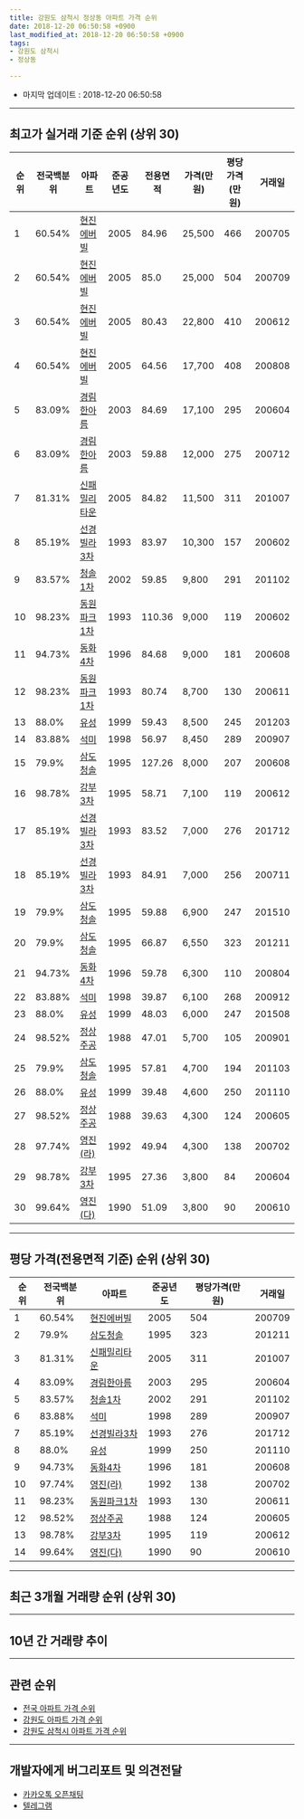 ```yaml
---
title: 강원도 삼척시 정상동 아파트 가격 순위
date: 2018-12-20 06:50:58 +0900
last_modified_at: 2018-12-20 06:50:58 +0900
tags:
- 강원도 삼척시
- 정상동

---
```


* 마지막 업데이트 : 2018-12-20 06:50:58

---

## 최고가 실거래 기준 순위 (상위 30)


|순위|전국백분위|아파트|준공년도|전용면적|가격(만원)|평당가격(만원)|거래일|
|---|---|---|---|---|---|---|---|
|1|60.54%|[현진에버빌](https://search.naver.com/search.naver?query=%EA%B0%95%EC%9B%90%EB%8F%84+%EC%82%BC%EC%B2%99%EC%8B%9C+%EC%A0%95%EC%83%81%EB%8F%99+%ED%98%84%EC%A7%84%EC%97%90%EB%B2%84%EB%B9%8C)|2005|84.96|25,500|466|200705|
|2|60.54%|[현진에버빌](https://search.naver.com/search.naver?query=%EA%B0%95%EC%9B%90%EB%8F%84+%EC%82%BC%EC%B2%99%EC%8B%9C+%EC%A0%95%EC%83%81%EB%8F%99+%ED%98%84%EC%A7%84%EC%97%90%EB%B2%84%EB%B9%8C)|2005|85.0|25,000|504|200709|
|3|60.54%|[현진에버빌](https://search.naver.com/search.naver?query=%EA%B0%95%EC%9B%90%EB%8F%84+%EC%82%BC%EC%B2%99%EC%8B%9C+%EC%A0%95%EC%83%81%EB%8F%99+%ED%98%84%EC%A7%84%EC%97%90%EB%B2%84%EB%B9%8C)|2005|80.43|22,800|410|200612|
|4|60.54%|[현진에버빌](https://search.naver.com/search.naver?query=%EA%B0%95%EC%9B%90%EB%8F%84+%EC%82%BC%EC%B2%99%EC%8B%9C+%EC%A0%95%EC%83%81%EB%8F%99+%ED%98%84%EC%A7%84%EC%97%90%EB%B2%84%EB%B9%8C)|2005|64.56|17,700|408|200808|
|5|83.09%|[경림한아름](https://search.naver.com/search.naver?query=%EA%B0%95%EC%9B%90%EB%8F%84+%EC%82%BC%EC%B2%99%EC%8B%9C+%EC%A0%95%EC%83%81%EB%8F%99+%EA%B2%BD%EB%A6%BC%ED%95%9C%EC%95%84%EB%A6%84)|2003|84.69|17,100|295|200604|
|6|83.09%|[경림한아름](https://search.naver.com/search.naver?query=%EA%B0%95%EC%9B%90%EB%8F%84+%EC%82%BC%EC%B2%99%EC%8B%9C+%EC%A0%95%EC%83%81%EB%8F%99+%EA%B2%BD%EB%A6%BC%ED%95%9C%EC%95%84%EB%A6%84)|2003|59.88|12,000|275|200712|
|7|81.31%|[신패밀리타운](https://search.naver.com/search.naver?query=%EA%B0%95%EC%9B%90%EB%8F%84+%EC%82%BC%EC%B2%99%EC%8B%9C+%EC%A0%95%EC%83%81%EB%8F%99+%EC%8B%A0%ED%8C%A8%EB%B0%80%EB%A6%AC%ED%83%80%EC%9A%B4)|2005|84.82|11,500|311|201007|
|8|85.19%|[선경빌라3차](https://search.naver.com/search.naver?query=%EA%B0%95%EC%9B%90%EB%8F%84+%EC%82%BC%EC%B2%99%EC%8B%9C+%EC%A0%95%EC%83%81%EB%8F%99+%EC%84%A0%EA%B2%BD%EB%B9%8C%EB%9D%BC3%EC%B0%A8)|1993|83.97|10,300|157|200602|
|9|83.57%|[청솔1차](https://search.naver.com/search.naver?query=%EA%B0%95%EC%9B%90%EB%8F%84+%EC%82%BC%EC%B2%99%EC%8B%9C+%EC%A0%95%EC%83%81%EB%8F%99+%EC%B2%AD%EC%86%941%EC%B0%A8)|2002|59.85|9,800|291|201102|
|10|98.23%|[동원파크1차](https://search.naver.com/search.naver?query=%EA%B0%95%EC%9B%90%EB%8F%84+%EC%82%BC%EC%B2%99%EC%8B%9C+%EC%A0%95%EC%83%81%EB%8F%99+%EB%8F%99%EC%9B%90%ED%8C%8C%ED%81%AC1%EC%B0%A8)|1993|110.36|9,000|119|200602|
|11|94.73%|[동화4차](https://search.naver.com/search.naver?query=%EA%B0%95%EC%9B%90%EB%8F%84+%EC%82%BC%EC%B2%99%EC%8B%9C+%EC%A0%95%EC%83%81%EB%8F%99+%EB%8F%99%ED%99%944%EC%B0%A8)|1996|84.68|9,000|181|200608|
|12|98.23%|[동원파크1차](https://search.naver.com/search.naver?query=%EA%B0%95%EC%9B%90%EB%8F%84+%EC%82%BC%EC%B2%99%EC%8B%9C+%EC%A0%95%EC%83%81%EB%8F%99+%EB%8F%99%EC%9B%90%ED%8C%8C%ED%81%AC1%EC%B0%A8)|1993|80.74|8,700|130|200611|
|13|88.0%|[유성](https://search.naver.com/search.naver?query=%EA%B0%95%EC%9B%90%EB%8F%84+%EC%82%BC%EC%B2%99%EC%8B%9C+%EC%A0%95%EC%83%81%EB%8F%99+%EC%9C%A0%EC%84%B1)|1999|59.43|8,500|245|201203|
|14|83.88%|[석미](https://search.naver.com/search.naver?query=%EA%B0%95%EC%9B%90%EB%8F%84+%EC%82%BC%EC%B2%99%EC%8B%9C+%EC%A0%95%EC%83%81%EB%8F%99+%EC%84%9D%EB%AF%B8)|1998|56.97|8,450|289|200907|
|15|79.9%|[삼도청솔](https://search.naver.com/search.naver?query=%EA%B0%95%EC%9B%90%EB%8F%84+%EC%82%BC%EC%B2%99%EC%8B%9C+%EC%A0%95%EC%83%81%EB%8F%99+%EC%82%BC%EB%8F%84%EC%B2%AD%EC%86%94)|1995|127.26|8,000|207|200608|
|16|98.78%|[강부3차](https://search.naver.com/search.naver?query=%EA%B0%95%EC%9B%90%EB%8F%84+%EC%82%BC%EC%B2%99%EC%8B%9C+%EC%A0%95%EC%83%81%EB%8F%99+%EA%B0%95%EB%B6%803%EC%B0%A8)|1995|58.71|7,100|119|200612|
|17|85.19%|[선경빌라3차](https://search.naver.com/search.naver?query=%EA%B0%95%EC%9B%90%EB%8F%84+%EC%82%BC%EC%B2%99%EC%8B%9C+%EC%A0%95%EC%83%81%EB%8F%99+%EC%84%A0%EA%B2%BD%EB%B9%8C%EB%9D%BC3%EC%B0%A8)|1993|83.52|7,000|276|201712|
|18|85.19%|[선경빌라3차](https://search.naver.com/search.naver?query=%EA%B0%95%EC%9B%90%EB%8F%84+%EC%82%BC%EC%B2%99%EC%8B%9C+%EC%A0%95%EC%83%81%EB%8F%99+%EC%84%A0%EA%B2%BD%EB%B9%8C%EB%9D%BC3%EC%B0%A8)|1993|84.91|7,000|256|200711|
|19|79.9%|[삼도청솔](https://search.naver.com/search.naver?query=%EA%B0%95%EC%9B%90%EB%8F%84+%EC%82%BC%EC%B2%99%EC%8B%9C+%EC%A0%95%EC%83%81%EB%8F%99+%EC%82%BC%EB%8F%84%EC%B2%AD%EC%86%94)|1995|59.88|6,900|247|201510|
|20|79.9%|[삼도청솔](https://search.naver.com/search.naver?query=%EA%B0%95%EC%9B%90%EB%8F%84+%EC%82%BC%EC%B2%99%EC%8B%9C+%EC%A0%95%EC%83%81%EB%8F%99+%EC%82%BC%EB%8F%84%EC%B2%AD%EC%86%94)|1995|66.87|6,550|323|201211|
|21|94.73%|[동화4차](https://search.naver.com/search.naver?query=%EA%B0%95%EC%9B%90%EB%8F%84+%EC%82%BC%EC%B2%99%EC%8B%9C+%EC%A0%95%EC%83%81%EB%8F%99+%EB%8F%99%ED%99%944%EC%B0%A8)|1996|59.78|6,300|110|200804|
|22|83.88%|[석미](https://search.naver.com/search.naver?query=%EA%B0%95%EC%9B%90%EB%8F%84+%EC%82%BC%EC%B2%99%EC%8B%9C+%EC%A0%95%EC%83%81%EB%8F%99+%EC%84%9D%EB%AF%B8)|1998|39.87|6,100|268|200912|
|23|88.0%|[유성](https://search.naver.com/search.naver?query=%EA%B0%95%EC%9B%90%EB%8F%84+%EC%82%BC%EC%B2%99%EC%8B%9C+%EC%A0%95%EC%83%81%EB%8F%99+%EC%9C%A0%EC%84%B1)|1999|48.03|6,000|247|201508|
|24|98.52%|[정상주공](https://search.naver.com/search.naver?query=%EA%B0%95%EC%9B%90%EB%8F%84+%EC%82%BC%EC%B2%99%EC%8B%9C+%EC%A0%95%EC%83%81%EB%8F%99+%EC%A0%95%EC%83%81%EC%A3%BC%EA%B3%B5)|1988|47.01|5,700|105|200901|
|25|79.9%|[삼도청솔](https://search.naver.com/search.naver?query=%EA%B0%95%EC%9B%90%EB%8F%84+%EC%82%BC%EC%B2%99%EC%8B%9C+%EC%A0%95%EC%83%81%EB%8F%99+%EC%82%BC%EB%8F%84%EC%B2%AD%EC%86%94)|1995|57.81|4,700|194|201103|
|26|88.0%|[유성](https://search.naver.com/search.naver?query=%EA%B0%95%EC%9B%90%EB%8F%84+%EC%82%BC%EC%B2%99%EC%8B%9C+%EC%A0%95%EC%83%81%EB%8F%99+%EC%9C%A0%EC%84%B1)|1999|39.48|4,600|250|201110|
|27|98.52%|[정상주공](https://search.naver.com/search.naver?query=%EA%B0%95%EC%9B%90%EB%8F%84+%EC%82%BC%EC%B2%99%EC%8B%9C+%EC%A0%95%EC%83%81%EB%8F%99+%EC%A0%95%EC%83%81%EC%A3%BC%EA%B3%B5)|1988|39.63|4,300|124|200605|
|28|97.74%|[영진(라)](https://search.naver.com/search.naver?query=%EA%B0%95%EC%9B%90%EB%8F%84+%EC%82%BC%EC%B2%99%EC%8B%9C+%EC%A0%95%EC%83%81%EB%8F%99+%EC%98%81%EC%A7%84%28%EB%9D%BC%29)|1992|49.94|4,300|138|200702|
|29|98.78%|[강부3차](https://search.naver.com/search.naver?query=%EA%B0%95%EC%9B%90%EB%8F%84+%EC%82%BC%EC%B2%99%EC%8B%9C+%EC%A0%95%EC%83%81%EB%8F%99+%EA%B0%95%EB%B6%803%EC%B0%A8)|1995|27.36|3,800|84|200604|
|30|99.64%|[영진(다)](https://search.naver.com/search.naver?query=%EA%B0%95%EC%9B%90%EB%8F%84+%EC%82%BC%EC%B2%99%EC%8B%9C+%EC%A0%95%EC%83%81%EB%8F%99+%EC%98%81%EC%A7%84%28%EB%8B%A4%29)|1990|51.09|3,800|90|200610|


---

## 평당 가격(전용면적 기준) 순위 (상위 30)


|순위|전국백분위|아파트|준공년도|평당가격(만원)|거래일|
|---|---|---|---|---|---|
|1|60.54%|[현진에버빌](https://search.naver.com/search.naver?query=%EA%B0%95%EC%9B%90%EB%8F%84+%EC%82%BC%EC%B2%99%EC%8B%9C+%EC%A0%95%EC%83%81%EB%8F%99+%ED%98%84%EC%A7%84%EC%97%90%EB%B2%84%EB%B9%8C)|2005|504|200709|
|2|79.9%|[삼도청솔](https://search.naver.com/search.naver?query=%EA%B0%95%EC%9B%90%EB%8F%84+%EC%82%BC%EC%B2%99%EC%8B%9C+%EC%A0%95%EC%83%81%EB%8F%99+%EC%82%BC%EB%8F%84%EC%B2%AD%EC%86%94)|1995|323|201211|
|3|81.31%|[신패밀리타운](https://search.naver.com/search.naver?query=%EA%B0%95%EC%9B%90%EB%8F%84+%EC%82%BC%EC%B2%99%EC%8B%9C+%EC%A0%95%EC%83%81%EB%8F%99+%EC%8B%A0%ED%8C%A8%EB%B0%80%EB%A6%AC%ED%83%80%EC%9A%B4)|2005|311|201007|
|4|83.09%|[경림한아름](https://search.naver.com/search.naver?query=%EA%B0%95%EC%9B%90%EB%8F%84+%EC%82%BC%EC%B2%99%EC%8B%9C+%EC%A0%95%EC%83%81%EB%8F%99+%EA%B2%BD%EB%A6%BC%ED%95%9C%EC%95%84%EB%A6%84)|2003|295|200604|
|5|83.57%|[청솔1차](https://search.naver.com/search.naver?query=%EA%B0%95%EC%9B%90%EB%8F%84+%EC%82%BC%EC%B2%99%EC%8B%9C+%EC%A0%95%EC%83%81%EB%8F%99+%EC%B2%AD%EC%86%941%EC%B0%A8)|2002|291|201102|
|6|83.88%|[석미](https://search.naver.com/search.naver?query=%EA%B0%95%EC%9B%90%EB%8F%84+%EC%82%BC%EC%B2%99%EC%8B%9C+%EC%A0%95%EC%83%81%EB%8F%99+%EC%84%9D%EB%AF%B8)|1998|289|200907|
|7|85.19%|[선경빌라3차](https://search.naver.com/search.naver?query=%EA%B0%95%EC%9B%90%EB%8F%84+%EC%82%BC%EC%B2%99%EC%8B%9C+%EC%A0%95%EC%83%81%EB%8F%99+%EC%84%A0%EA%B2%BD%EB%B9%8C%EB%9D%BC3%EC%B0%A8)|1993|276|201712|
|8|88.0%|[유성](https://search.naver.com/search.naver?query=%EA%B0%95%EC%9B%90%EB%8F%84+%EC%82%BC%EC%B2%99%EC%8B%9C+%EC%A0%95%EC%83%81%EB%8F%99+%EC%9C%A0%EC%84%B1)|1999|250|201110|
|9|94.73%|[동화4차](https://search.naver.com/search.naver?query=%EA%B0%95%EC%9B%90%EB%8F%84+%EC%82%BC%EC%B2%99%EC%8B%9C+%EC%A0%95%EC%83%81%EB%8F%99+%EB%8F%99%ED%99%944%EC%B0%A8)|1996|181|200608|
|10|97.74%|[영진(라)](https://search.naver.com/search.naver?query=%EA%B0%95%EC%9B%90%EB%8F%84+%EC%82%BC%EC%B2%99%EC%8B%9C+%EC%A0%95%EC%83%81%EB%8F%99+%EC%98%81%EC%A7%84%28%EB%9D%BC%29)|1992|138|200702|
|11|98.23%|[동원파크1차](https://search.naver.com/search.naver?query=%EA%B0%95%EC%9B%90%EB%8F%84+%EC%82%BC%EC%B2%99%EC%8B%9C+%EC%A0%95%EC%83%81%EB%8F%99+%EB%8F%99%EC%9B%90%ED%8C%8C%ED%81%AC1%EC%B0%A8)|1993|130|200611|
|12|98.52%|[정상주공](https://search.naver.com/search.naver?query=%EA%B0%95%EC%9B%90%EB%8F%84+%EC%82%BC%EC%B2%99%EC%8B%9C+%EC%A0%95%EC%83%81%EB%8F%99+%EC%A0%95%EC%83%81%EC%A3%BC%EA%B3%B5)|1988|124|200605|
|13|98.78%|[강부3차](https://search.naver.com/search.naver?query=%EA%B0%95%EC%9B%90%EB%8F%84+%EC%82%BC%EC%B2%99%EC%8B%9C+%EC%A0%95%EC%83%81%EB%8F%99+%EA%B0%95%EB%B6%803%EC%B0%A8)|1995|119|200612|
|14|99.64%|[영진(다)](https://search.naver.com/search.naver?query=%EA%B0%95%EC%9B%90%EB%8F%84+%EC%82%BC%EC%B2%99%EC%8B%9C+%EC%A0%95%EC%83%81%EB%8F%99+%EC%98%81%EC%A7%84%28%EB%8B%A4%29)|1990|90|200610|


---

## 최근 3개월 거래량 순위 (상위 30)


<div style="width:100%;">
    <canvas id="deal_count_ranking" height="250"></canvas>
</div>


<script>
new Chart(document.getElementById("deal_count_ranking"), {
    type: 'horizontalBar',
    data: {
        labels: ['석미', '현진에버빌', '강부3차', '유성', '청솔1차', '정상주공', '동원파크1차', '경림한아름'],
        datasets: [{
            label: '실거래 수',
            data: [6, 5, 5, 5, 3, 2, 1, 1],
            borderColor: "rgba(255, 0, 128, 1)",
            backgroundColor: "rgba(255, 0, 128, 0.5)",
            fill: false,
        }]
    },
    options: {
        responsive: true,
        title: {
            display: true,
            text: '최근 3개월 거래량 순위'
        },
        tooltips: {
            mode: 'index',
            intersect: false,
            callbacks: {
                title: function(tooltipItems, data) {
                    return "실거래 수:";
                },
                label: function(tooltipItem, data) {
                    return data.labels[tooltipItem.index] + ": " + tooltipItem.xLabel;
                }
            }
        },
        hover: {
            mode: 'nearest',
            intersect: true
        },
        scales: {
            xAxes: [{
                display: true,
                scaleLabel: {
                    display: true,
                    labelString: '실거래 수'
                },
                ticks: {
                    suggestedMin: 0,
                }
            }],
            yAxes: [{
                display: true,
                ticks: {
                    autoSkip: false,
                    callback: function(value, index, values) {
                        if (value.length > 15)
                            return value.substr(0, 13) + "...";
                        else
                            return value;
                    }
                },
                scaleLabel: {
                    display: false,
                }
            }]
        }
    }
});

</script>


---

## 10년 간 거래량 추이


<div style="width:100%;">
    <canvas id="deal_progress" height="250"></canvas>
</div>

<script>
new Chart(document.getElementById("deal_progress"), {
    type: 'line',
    data: {
        labels: ['200812','200901','200902','200903','200904','200905','200906','200907','200908','200909','200910','200911','200912','201001','201002','201003','201004','201005','201006','201007','201008','201009','201010','201011','201012','201101','201102','201103','201104','201105','201106','201107','201108','201109','201110','201111','201112','201201','201202','201203','201204','201205','201206','201207','201208','201209','201210','201211','201212','201301','201302','201303','201304','201305','201306','201307','201308','201309','201310','201311','201312','201401','201402','201403','201404','201405','201406','201407','201408','201409','201410','201411','201412','201501','201502','201503','201504','201505','201506','201507','201508','201509','201510','201511','201512','201601','201602','201603','201604','201605','201606','201607','201608','201609','201610','201611','201612','201701','201702','201703','201704','201705','201706','201707','201708','201709','201710','201711','201712','201801','201802','201803','201804','201805','201806','201807','201808','201809','201810','201811','201812'],
        datasets: [{
            label: '실거래 수',
            pointRadius: 1,
            data: [9, 7, 16, 18, 10, 15, 12, 21, 24, 29, 12, 22, 34, 23, 27, 64, 50, 37, 29, 13, 16, 12, 15, 16, 8, 12, 10, 7, 9, 13, 18, 8, 18, 17, 36, 25, 34, 12, 16, 13, 25, 8, 13, 10, 7, 14, 16, 17, 19, 12, 15, 12, 14, 9, 12, 9, 10, 12, 14, 15, 4, 8, 14, 36, 18, 18, 17, 17, 20, 22, 12, 19, 17, 15, 10, 14, 24, 20, 35, 27, 32, 28, 37, 20, 24, 25, 23, 22, 16, 26, 23, 20, 25, 24, 29, 31, 16, 19, 34, 17, 34, 12, 18, 13, 9, 9, 10, 18, 25, 13, 15, 16, 14, 14, 16, 12, 8, 9, 11, 14, 3],
            borderColor: "rgba(255, 201, 14, 1)",
            backgroundColor: "rgba(255, 201, 14, 0.5)",
            fill: true,
        }]
    },
    options: {
        responsive: true,
        title: {
            display: true,
            text: '10년간 거래량 추이'
        },
        tooltips: {
            mode: 'index',
            intersect: false,
        },
        hover: {
            mode: 'nearest',
            intersect: true
        },
        scales: {
            xAxes: [{
                display: true,
                scaleLabel: {
                    display: true,
                    labelString: '년/월'
                }
            }],
            yAxes: [{
                display: true,
                ticks: {
                    suggestedMin: 0,
                },
                scaleLabel: {
                    display: true,
                    labelString: '실거래 수'
                }
            }]
        }
    }
});

</script>


---

## 관련 순위

- [전국 아파트 가격 순위](https://inasie.github.io/apt-ranking/전국)
- [강원도 아파트 가격 순위](https://inasie.github.io/apt-ranking/강원도)
- [강원도 삼척시 아파트 가격 순위](https://inasie.github.io/apt-ranking/강원도-삼척시)


---

## 개발자에게 버그리포트 및 의견전달

- [카카오톡 오픈채팅](https://open.kakao.com/o/gLJUAP4)
- [텔레그램](https://t.me/inasie)

